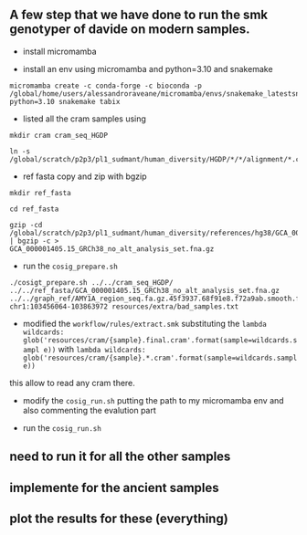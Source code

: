 ## A few step that we have done to run the smk genotyper of davide on modern samples. 


- install micromamba 

- install an env using micromamba and python=3.10 and snakemake 

```
micromamba create -c conda-forge -c bioconda -p /global/home/users/alessandroraveane/micromamba/envs/snakemake_latestsnakemake_latest_py310_nosing python=3.10 snakemake tabix
```


- listed all the cram samples using 

```
mkdir cram cram_seq_HGDP

ln -s /global/scratch/p2p3/pl1_sudmant/human_diversity/HGDP/*/*/alignment/*.cram
```

- ref fasta copy and zip with bgzip

```
mkdir ref_fasta

cd ref_fasta

gzip -cd /global/scratch/p2p3/pl1_sudmant/human_diversity/references/hg38/GCA_000001405.15_GRCh38_no_alt_analysis_set.fna.gz | bgzip -c > 
GCA_000001405.15_GRCh38_no_alt_analysis_set.fna.gz
```

- run the `cosig_prepare.sh`

```
./cosigt_prepare.sh ../../cram_seq_HGDP/ ../../ref_fasta/GCA_000001405.15_GRCh38_no_alt_analysis_set.fna.gz ../../graph_ref/AMY1A_region_seq.fa.gz.45f3937.68f91e8.f72a9ab.smooth.final.gfa  chr1:103456064-103863972 resources/extra/bad_samples.txt
```


- modified the `workflow/rules/extract.smk` substituting the `lambda wildcards: glob('resources/cram/{sample}.final.cram'.format(sample=wildcards.sampl
e))` with `lambda wildcards: glob('resources/cram/{sample}.*.cram'.format(sample=wildcards.sampl
e))`

this allow to read any cram there. 

- modify the `cosig_run.sh` putting the path to my micromamba env and also commenting the evalution part

- run the `cosig_run.sh`

## need to run it for all the other samples

## implemente for the ancient samples

## plot the results for these (everything)

